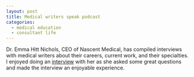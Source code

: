 ```yaml
---
layout: post
title: Medical writers speak podcast
categories:
  - medical education
  - consultant life
---
```



Dr. Emma Hitt Nichols, CEO of Nascent Medical, has compiled interviews with medical writers about their careers, current work, and their specialties. I enjoyed doing an [interview](http://medicalwritersspeak.libsyn.com/podcast/allison-muller-pharmd-toxicologist-turned-med-writer)&nbsp;with her as she asked some great questions and made the interview an enjoyable experience.